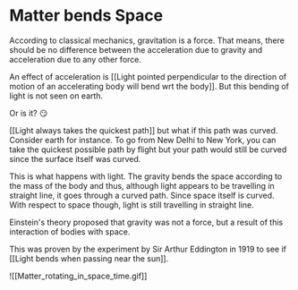 # Matter bends Space

According to classical mechanics, gravitation is a force. That means, there should be no difference between the acceleration due to gravity and acceleration due to any other force. 

An effect of acceleration is [[Light pointed perpendicular to the direction of motion of an accelerating body will bend wrt the body]]. But this bending of light is not seen on earth.

Or is it? 😏

[[Light always takes the quickest path]] but what if this path was curved. Consider earth for instance. To go from New Delhi to New York, you can take the quickest possible path by flight but your path would still be curved since the surface itself was curved.

This is what happens with light. The gravity bends the space according to the mass of the body and thus, although light appears to be travelling in straight line, it goes through a curved path. Since space itself is curved. With respect to space though, light is still travelling in straight line. 

Einstein's theory proposed that gravity was not a force, but a result of this interaction of bodies with space. 

This was proven by the experiment by Sir Arthur Eddington in 1919 to see if [[Light bends when passing near the sun]].

![[Matter_rotating_in_space_time.gif]]